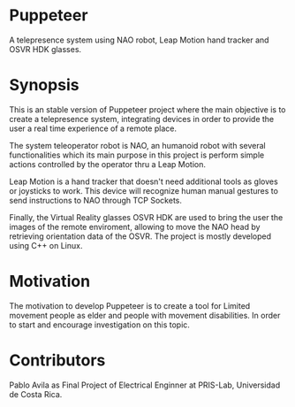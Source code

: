 # Puppeteer 
A telepresence system using NAO robot, Leap Motion hand tracker and OSVR HDK glasses. 

# Synopsis
This is an stable version of Puppeteer project where the main objective is to create a telepresence system, integrating devices in order to provide the user a real time experience of a remote place.

The system teleoperator robot is NAO, an humanoid robot with several functionalities which its main purpose in this project is perform simple actions controlled by the operator thru a Leap Motion. 

Leap Motion is a hand tracker that doesn't need additional tools as gloves or joysticks to work. This device will recognize human manual gestures to send instructions to NAO through TCP Sockets.

Finally, the Virtual Reality glasses OSVR HDK are used to bring the user the images of the remote enviroment, allowing to move the NAO head by retrieving orientation data of the OSVR.
The project is mostly developed using C++ on Linux. 

# Motivation
The motivation to develop Puppeteer is to create a tool for Limited movement people as elder and people with movement disabilities. In order to start and encourage investigation on this topic.

# Contributors
Pablo Avila as Final Project of Electrical Enginner at PRIS-Lab, Universidad de Costa Rica.  
